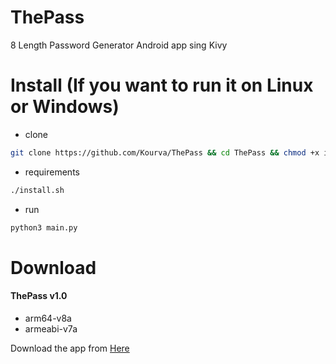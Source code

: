 # ThePass
8 Length Password Generator Android app sing Kivy

# Install (If you want to run it on Linux or Windows)
+ clone
```bash
git clone https://github.com/Kourva/ThePass && cd ThePass && chmod +x install.sh
```
+ requirements
```bash
./install.sh
```
+ run
```bash
python3 main.py
```

# Download
#### ThePass v1.0
+ arm64-v8a
+ armeabi-v7a

Download the app from [Here](https://github.com/Kourva/ThePass/releases/download/v1.0/ThePass-0.1-arm64-v8a_armeabi-v7a-debug.apk)
